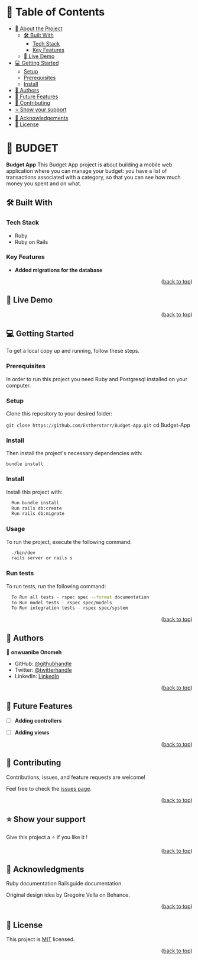 <a name="readme-top"></a>

# 📗 Table of Contents

- [📖 About the Project](#about-project)
  - [🛠 Built With](#built-with)
    - [Tech Stack](#tech-stack)
    - [Key Features](#key-features)
  - [🚀 Live Demo](#live-demo)
- [💻 Getting Started](#getting-started)
  - [Setup](#setup)
  - [Prerequisites](#prerequisites)
  - [Install](#install)
- [👥 Authors](#authors)
- [🔭 Future Features](#future-features)
- [🤝 Contributing](#contributing)
- [⭐️ Show your support](#support)
- [🙏 Acknowledgements](#acknowledgements)
- [📝 License](#license)

<!-- PROJECT DESCRIPTION -->

# 📖 BUDGET <a name="about-project"></a>

**Budget App** This Budget App project is about building a mobile web application where you can manage your budget: you have a list of transactions associated with a category, so that you can see how much money you spent and on what.



## 🛠 Built With <a name="built-with"></a>

### Tech Stack <a name="tech-stack"></a>

- Ruby 
- Ruby on Rails

<!-- Features -->

### Key Features <a name="key-features"></a>

- **Added migrations for the database**


<p align="right">(<a href="#readme-top">back to top</a>)</p>

<!-- LIVE DEMO -->

## 🚀 Live Demo <a name="https://www.loom.com/share/f851077fcf24473f98f37a8bbeb42a1f"></a>



<p align="right">(<a href="#readme-top">back to top</a>)</p>

<!-- GETTING STARTED -->

## 💻 Getting Started <a name="getting-started"></a>

To get a local copy up and running, follow these steps.

### Prerequisites

In order to run this project you need Ruby and  Postgresql installed on your computer.

### Setup

Clone this repository to your desired folder: 

`git clone https://github.com/Estherstarr/Budget-App.git`
 cd Budget-App

### Install

Then install the project's necessary dependencies with: 

`bundle install`

### Install

Install this project with:

```sh
  Run bundle install
  Run rails db:create
  Run rails db:migrate
```

### Usage

To run the project, execute the following command:

```sh
  ./bin/dev
  rails server or rails s
```


### Run tests

To run tests, run the following command:


```sh
  To Run all tests - rspec spec --format documentation
  To Run model tests - rspec spec/models
  To Run integration tests - rspec spec/system
```



<p align="right">(<a href="#readme-top">back to top</a>)</p>

<!-- AUTHORS -->

## 👥 Authors <a name="authors"></a>

👤 **onwuanibe Onomeh** 

- GitHub: [@githubhandle](https://github.com/Estherstarr/)
- Twitter: [@twitterhandle](https://twitter.com/AnibeEsther)
- LinkedIn: [LinkedIn](https://linkedin.com/in/onwuanibeonome)

<p align="right">(<a href="#readme-top">back to top</a>)</p>

<!-- FUTURE FEATURES -->

## 🔭 Future Features <a name="future-features"></a>

- [ ] **Adding controllers**
- [ ] **Adding views**


<p align="right">(<a href="#readme-top">back to top</a>)</p>

<!-- CONTRIBUTING -->

## 🤝 Contributing <a name="contributing"></a>

Contributions, issues, and feature requests are welcome!

Feel free to check the [issues page](https://github.com/Estherstarr/Blogs/issues).

<p align="right">(<a href="#readme-top">back to top</a>)</p>

<!-- SUPPORT -->

## ⭐️ Show your support <a name="support"></a>

Give this project a ⭐️ if you like it !

<p align="right">(<a href="#readme-top">back to top</a>)</p>

<!-- ACKNOWLEDGEMENTS -->

## 🙏 Acknowledgments <a name="acknowledgements"></a>

Ruby documentation 
Railsguide documentation 

Original design idea by Gregoire Vella on Behance.



<p align="right">(<a href="#readme-top">back to top</a>)</p>


<!-- LICENSE -->

## 📝 License <a name="license"></a>

This project is [MIT](./MIT.md) licensed.

<p align="right">(<a href="#readme-top">back to top</a>)</p>
